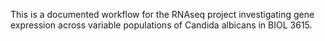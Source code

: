 This is a documented workflow for the RNAseq project investigating gene expression across variable populations of Candida albicans in BIOL 3615.
